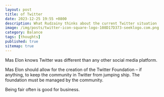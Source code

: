 ```yaml
---
layout: post
title: of Twitter
date: 2023-12-25 19:55 +0800
description: What Rudzainy thinks about the current Twitter situation
image: /img/posts/twitter-icon-square-logo-108D17D373-seeklogo.com.png
category: Balance
tags: [thoughts]
published: true
sitemap: true
---
```


Mas Elon knows Twitter was different than any other social media platform. 

Mas Elon should allow for the creation of the Twitter Foundation – if anything, to keep the community in Twitter from jumping ship. The foundation must be managed by the community. 

Being fair often is good for business.

